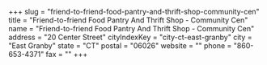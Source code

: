 +++
slug = "friend-to-friend-food-pantry-and-thrift-shop-community-cen"
title = "Friend-to-friend Food Pantry And Thrift Shop - Community Cen"
name = "Friend-to-friend Food Pantry And Thrift Shop - Community Cen"
address = "20 Center Street"
cityIndexKey = "city-ct-east-granby"
city = "East Granby"
state = "CT"
postal = "06026"
website = ""
phone = "860-653-4371"
fax = ""
+++
